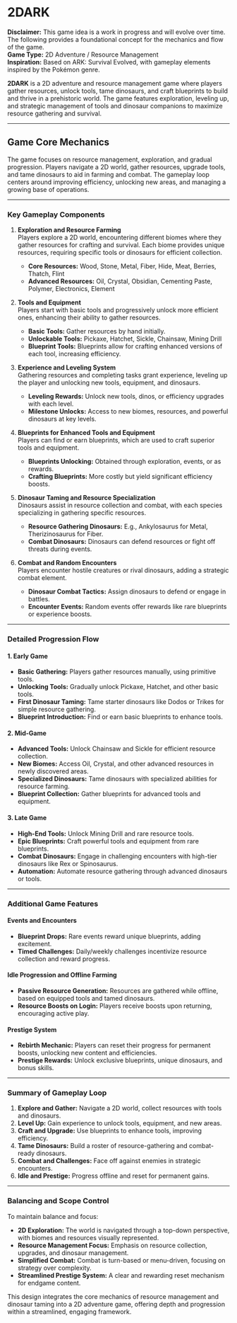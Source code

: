 # **2DARK**

**Disclaimer:** This game idea is a work in progress and will evolve over time. The following provides a foundational concept for the mechanics and flow of the game.  
**Game Type:** 2D Adventure / Resource Management  
**Inspiration:** Based on ARK: Survival Evolved, with gameplay elements inspired by the Pokémon genre.

**2DARK** is a 2D adventure and resource management game where players gather resources, unlock tools, tame dinosaurs, and craft blueprints to build and thrive in a prehistoric world. The game features exploration, leveling up, and strategic management of tools and dinosaur companions to maximize resource gathering and survival.

---

## **Game Core Mechanics**

The game focuses on resource management, exploration, and gradual progression. Players navigate a 2D world, gather resources, upgrade tools, and tame dinosaurs to aid in farming and combat. The gameplay loop centers around improving efficiency, unlocking new areas, and managing a growing base of operations.

---

### **Key Gameplay Components**

1. **Exploration and Resource Farming**  
   Players explore a 2D world, encountering different biomes where they gather resources for crafting and survival. Each biome provides unique resources, requiring specific tools or dinosaurs for efficient collection.

    - **Core Resources:** Wood, Stone, Metal, Fiber, Hide, Meat, Berries, Thatch, Flint
    - **Advanced Resources:** Oil, Crystal, Obsidian, Cementing Paste, Polymer, Electronics, Element

2. **Tools and Equipment**  
   Players start with basic tools and progressively unlock more efficient ones, enhancing their ability to gather resources.

    - **Basic Tools:** Gather resources by hand initially.
    - **Unlockable Tools:** Pickaxe, Hatchet, Sickle, Chainsaw, Mining Drill
    - **Blueprint Tools:** Blueprints allow for crafting enhanced versions of each tool, increasing efficiency.

3. **Experience and Leveling System**  
   Gathering resources and completing tasks grant experience, leveling up the player and unlocking new tools, equipment, and dinosaurs.

    - **Leveling Rewards:** Unlock new tools, dinos, or efficiency upgrades with each level.
    - **Milestone Unlocks:** Access to new biomes, resources, and powerful dinosaurs at key levels.

4. **Blueprints for Enhanced Tools and Equipment**  
   Players can find or earn blueprints, which are used to craft superior tools and equipment.

    - **Blueprints Unlocking:** Obtained through exploration, events, or as rewards.
    - **Crafting Blueprints:** More costly but yield significant efficiency boosts.

5. **Dinosaur Taming and Resource Specialization**  
   Dinosaurs assist in resource collection and combat, with each species specializing in gathering specific resources.

    - **Resource Gathering Dinosaurs:** E.g., Ankylosaurus for Metal, Therizinosaurus for Fiber.
    - **Combat Dinosaurs:** Dinosaurs can defend resources or fight off threats during events.

6. **Combat and Random Encounters**  
   Players encounter hostile creatures or rival dinosaurs, adding a strategic combat element.

    - **Dinosaur Combat Tactics:** Assign dinosaurs to defend or engage in battles.
    - **Encounter Events:** Random events offer rewards like rare blueprints or experience boosts.

---

### **Detailed Progression Flow**

#### 1. **Early Game**

- **Basic Gathering:** Players gather resources manually, using primitive tools.
- **Unlocking Tools:** Gradually unlock Pickaxe, Hatchet, and other basic tools.
- **First Dinosaur Taming:** Tame starter dinosaurs like Dodos or Trikes for simple resource gathering.
- **Blueprint Introduction:** Find or earn basic blueprints to enhance tools.

#### 2. **Mid-Game**

- **Advanced Tools:** Unlock Chainsaw and Sickle for efficient resource collection.
- **New Biomes:** Access Oil, Crystal, and other advanced resources in newly discovered areas.
- **Specialized Dinosaurs:** Tame dinosaurs with specialized abilities for resource farming.
- **Blueprint Collection:** Gather blueprints for advanced tools and equipment.

#### 3. **Late Game**

- **High-End Tools:** Unlock Mining Drill and rare resource tools.
- **Epic Blueprints:** Craft powerful tools and equipment from rare blueprints.
- **Combat Dinosaurs:** Engage in challenging encounters with high-tier dinosaurs like Rex or Spinosaurus.
- **Automation:** Automate resource gathering through advanced dinosaurs or tools.

---

### **Additional Game Features**

#### Events and Encounters

- **Blueprint Drops:** Rare events reward unique blueprints, adding excitement.
- **Timed Challenges:** Daily/weekly challenges incentivize resource collection and reward progress.

#### Idle Progression and Offline Farming

- **Passive Resource Generation:** Resources are gathered while offline, based on equipped tools and tamed dinosaurs.
- **Resource Boosts on Login:** Players receive boosts upon returning, encouraging active play.

#### Prestige System

- **Rebirth Mechanic:** Players can reset their progress for permanent boosts, unlocking new content and efficiencies.
- **Prestige Rewards:** Unlock exclusive blueprints, unique dinosaurs, and bonus skills.

---

### **Summary of Gameplay Loop**

1. **Explore and Gather:** Navigate a 2D world, collect resources with tools and dinosaurs.
2. **Level Up:** Gain experience to unlock tools, equipment, and new areas.
3. **Craft and Upgrade:** Use blueprints to enhance tools, improving efficiency.
4. **Tame Dinosaurs:** Build a roster of resource-gathering and combat-ready dinosaurs.
5. **Combat and Challenges:** Face off against enemies in strategic encounters.
6. **Idle and Prestige:** Progress offline and reset for permanent gains.

---

### **Balancing and Scope Control**

To maintain balance and focus:

- **2D Exploration:** The world is navigated through a top-down perspective, with biomes and resources visually represented.
- **Resource Management Focus:** Emphasis on resource collection, upgrades, and dinosaur management.
- **Simplified Combat:** Combat is turn-based or menu-driven, focusing on strategy over complexity.
- **Streamlined Prestige System:** A clear and rewarding reset mechanism for endgame content.

This design integrates the core mechanics of resource management and dinosaur taming into a 2D adventure game, offering depth and progression within a streamlined, engaging framework.
